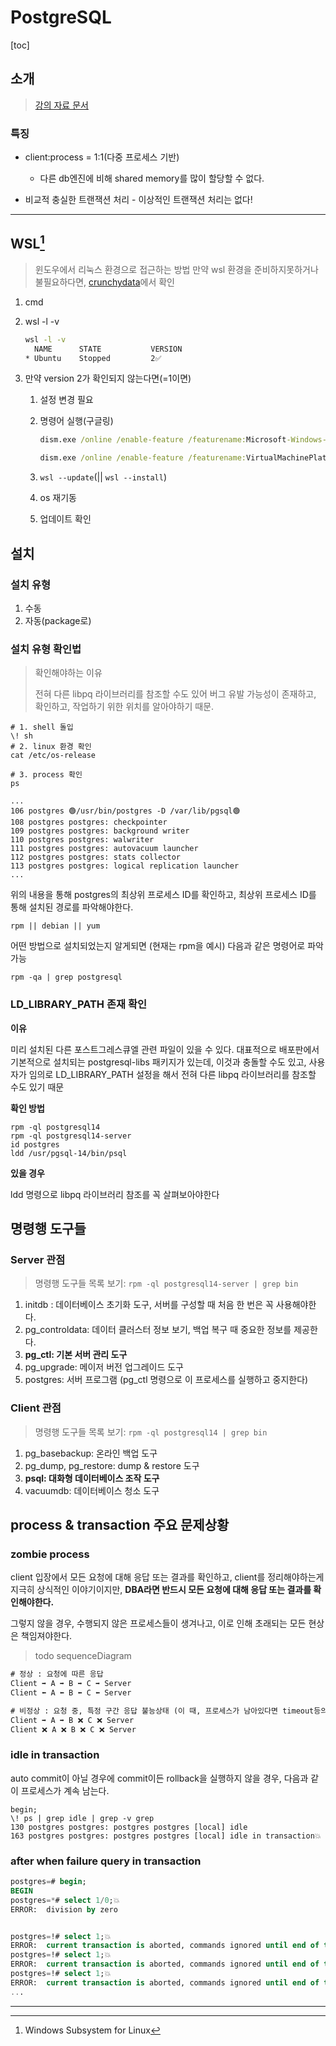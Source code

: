 # PostgreSQL

[toc]

## 소개

> [강의 자료 문서](https://bit.ly/3wsxU43)

### 특징

- client:process = 1:1(다중 프로세스 기반)
  - 다른 db엔진에 비해 shared memory를 많이 할당할 수 없다.

- 비교적 충실한 트랜잭션 처리 - 이상적인 트랜잭션 처리는 없다!

---

## WSL[^ WSL]

> 윈도우에서 리눅스 환경으로 접근하는 방법
> 만약 wsl 환경을 준비하지못하거나 불필요하다면, [crunchydata](https://www.crunchydata.com/developers/playground)에서 확인

1. cmd

2. wsl -l -v
   ```bat
   wsl -l -v
     NAME      STATE           VERSION
   * Ubuntu    Stopped         2✅
   ```

3. 만약 version 2가 확인되지 않는다면(=1이면)

   1. 설정 변경 필요

   2. 명령어 실행(구글링)
      ```bat
      dism.exe /online /enable-feature /featurename:Microsoft-Windows-Subsystem-Linux /all /norestart
      
      dism.exe /online /enable-feature /featurename:VirtualMachinePlatform /all /norestart
      ```

   3. `wsl --update`(|| `wsl --install`)

   4. os 재기동

   5. 업데이트 확인

   

## 설치

### 설치 유형

1. 수동
2. 자동(package로)



### 설치 유형 확인법

> 확인해야하는 이유
>
> 전혀 다른 libpq 라이브러리를 참조할 수도 있어 버그 유발 가능성이 존재하고,
> 확인하고, 작업하기 위한 위치를 알아야하기 때문.

```shell
# 1. shell 돌입
\! sh
# 2. linux 환경 확인
cat /etc/os-release

# 3. process 확인
ps 
```

```
...
106 postgres 🟢/usr/bin/postgres -D /var/lib/pgsql🟢
108 postgres postgres: checkpointer 
109 postgres postgres: background writer 
110 postgres postgres: walwriter 
111 postgres postgres: autovacuum launcher 
112 postgres postgres: stats collector 
113 postgres postgres: logical replication launcher 
...
```

위의 내용을 통해 postgres의 최상위 프로세스 ID를 확인하고,
최상위 프로세스 ID를 통해 설치된 경로를 파악해야한다.

`rpm || debian || yum`

어떤 방법으로 설치되었는지 알게되면 (현재는 rpm을 예시)
다음과 같은 명령어로 파악가능

`rpm -qa | grep postgresql`



### LD_LIBRARY_PATH 존재 확인

**이유**

미리 설치된 다른 포스트그레스큐엘 관련 파일이 있을 수 있다. 대표적으로 배포판에서 기본적으로 설치되는 postgresql-libs 패키지가 있는데, 이것과 충돌할 수도 있고, 사용자가 임의로 LD_LIBRARY_PATH 설정을 해서 전혀 다른 libpq 라이브러리를 참조할 수도 있기 때문

**확인 방법**

```shell
rpm -ql postgresql14
rpm -ql postgresql14-server
id postgres
ldd /usr/pgsql-14/bin/psql
```

**있을 경우**

ldd 명령으로 libpq 라이브러리 참조를 꼭 살펴보아야한다



## 명령행 도구들

### Server 관점

> 명령행 도구들 목록 보기: `rpm -ql postgresql14-server | grep bin`

1. initdb : 데이터베이스 초기화 도구, 서버를 구성할 때 처음 한 번은 꼭 사용해야한다.
2. pg_controldata: 데이터 클러스터 정보 보기, 백업 복구 때 중요한 정보를 제공한다.
3. **pg_ctl: 기본 서버 관리 도구**
4. pg_upgrade: 메이저 버전 업그레이드 도구
5. postgres: 서버 프로그램 (pg_ctl 명령으로 이 프로세스를 실행하고 중지한다)

### Client 관점

> 명령행 도구들 목록 보기: `rpm -ql postgresql14 | grep bin`

1. pg_basebackup: 온라인 백업 도구
2. pg_dump, pg_restore: dump & restore 도구
3. **psql: 대화형 데이터베이스 조작 도구**
4. vacuumdb: 데이터베이스 청소 도구



## process & transaction 주요 문제상황

### zombie process

client 입장에서 모든 요청에 대해 응답 또는 결과를 확인하고,
client를 정리해야하는게 지극히 상식적인 이야기이지만,
**DBA라면 반드시 모든 요청에 대해 응답 또는 결과를 확인해야한다.**

그렇지 않을 경우, 수행되지 않은 프로세스들이 생겨나고,
이로 인해 초래되는 모든 현상은 책임져야한다.

> todo sequenceDiagram

```bat
# 정상 : 요청에 따른 응답
Client ➡ A ➡ B ➡ C ➡ Server
Client ⬅ A ⬅ B ⬅ C ⬅ Server

# 비정상 : 요청 중, 특정 구간 응답 불능상태 (이 때, 프로세스가 남아있다면 timeout등의 제한에 걸리지 않는 동안 그 누구도 해당 프로세스를 찾거나 죽이기 어려우므로 이것이 좀비 프로세스)
Client ➡ A ➡ B ❌ C ❌ Server
Client ❌ A ❌ B ❌ C ❌ Server
```

### idle in transaction

auto commit이 아닐 경우에
commit이든 rollback을 실행하지 않을 경우, 다음과 같이 프로세스가 계속 남는다.

```shell
begin;
\! ps | grep idle | grep -v grep
130 postgres postgres: postgres postgres [local] idle
163 postgres postgres: postgres postgres [local] idle in transaction💥
```

### after when failure query in transaction

```sql
postgres=# begin;
BEGIN
postgres=*# select 1/0;💥
ERROR:  division by zero


postgres=!# select 1;💥
ERROR:  current transaction is aborted, commands ignored until end of transaction block
postgres=!# select 1;💥
ERROR:  current transaction is aborted, commands ignored until end of transaction block
postgres=!# select 1;💥
ERROR:  current transaction is aborted, commands ignored until end of transaction block
...
```





---



[^ WSL]: Windows Subsystem for Linux
